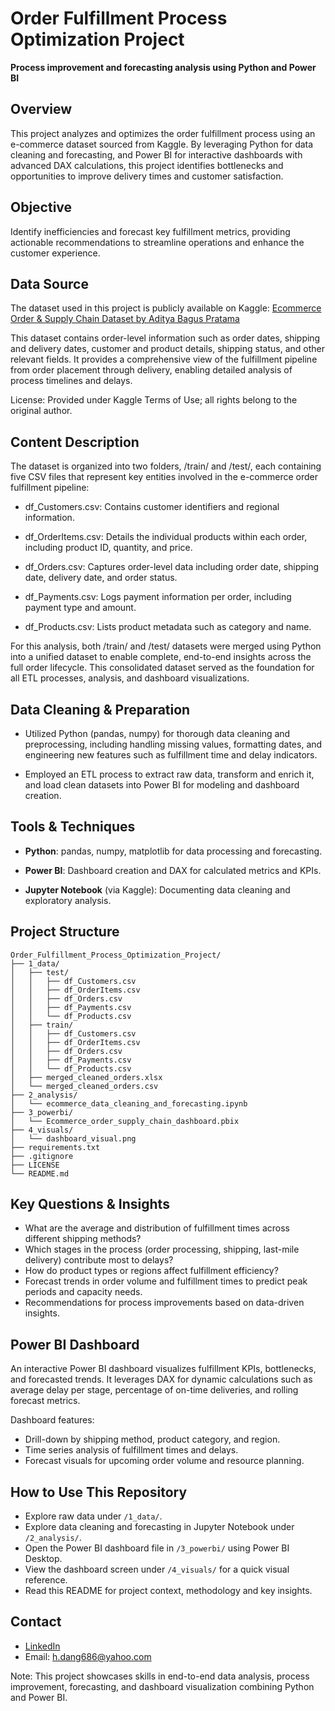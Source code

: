 # Order Fulfillment Process Optimization Project
**Process improvement and forecasting analysis using Python and Power BI**

## Overview  
This project analyzes and optimizes the order fulfillment process using an e-commerce dataset sourced from Kaggle. By leveraging Python for data cleaning and forecasting, and Power BI for interactive dashboards with advanced DAX calculations, this project identifies bottlenecks and opportunities to improve delivery times and customer satisfaction.

## Objective  
Identify inefficiencies and forecast key fulfillment metrics, providing actionable recommendations to streamline operations and enhance the customer experience.

## Data Source
The dataset used in this project is publicly available on Kaggle:
[Ecommerce Order & Supply Chain Dataset by Aditya Bagus Pratama](https://www.kaggle.com/datasets/bytadit/ecommerce-order-dataset/data)

This dataset contains order-level information such as order dates, shipping and delivery dates, customer and product details, shipping status, and other relevant fields. It provides a comprehensive view of the fulfillment pipeline from order placement through delivery, enabling detailed analysis of process timelines and delays.

License: Provided under Kaggle Terms of Use; all rights belong to the original author.

## Content Description
The dataset is organized into two folders, /train/ and /test/, each containing five CSV files that represent key entities involved in the e-commerce order fulfillment pipeline:

- df_Customers.csv: Contains customer identifiers and regional information.

- df_OrderItems.csv: Details the individual products within each order, including product ID, quantity, and price.

- df_Orders.csv: Captures order-level data including order date, shipping date, delivery date, and order status.

- df_Payments.csv: Logs payment information per order, including payment type and amount.

- df_Products.csv: Lists product metadata such as category and name.

For this analysis, both /train/ and /test/ datasets were merged using Python into a unified dataset to enable complete, end-to-end insights across the full order lifecycle. This consolidated dataset served as the foundation for all ETL processes, analysis, and dashboard visualizations.


## Data Cleaning & Preparation
- Utilized Python (pandas, numpy) for thorough data cleaning and preprocessing, including handling missing values, formatting dates, and engineering new features such as fulfillment time and delay indicators.

- Employed an ETL process to extract raw data, transform and enrich it, and load clean datasets into Power BI for modeling and dashboard creation.

## Tools & Techniques
- **Python**: pandas, numpy, matplotlib for data processing and forecasting.

- **Power BI**: Dashboard creation and DAX for calculated metrics and KPIs.

- **Jupyter Notebook** (via Kaggle): Documenting data cleaning and exploratory analysis.

## Project Structure
```
Order_Fulfillment_Process_Optimization_Project/
├── 1_data/
│   ├── test/
│   │   ├── df_Customers.csv
│   │   ├── df_OrderItems.csv
│   │   ├── df_Orders.csv
│   │   ├── df_Payments.csv
│   │   └── df_Products.csv
│   ├── train/
│   │   ├── df_Customers.csv
│   │   ├── df_OrderItems.csv
│   │   ├── df_Orders.csv
│   │   ├── df_Payments.csv
│   │   └── df_Products.csv
│   ├── merged_cleaned_orders.xlsx
│   └── merged_cleaned_orders.csv
├── 2_analysis/
│   └── ecommerce_data_cleaning_and_forecasting.ipynb
├── 3_powerbi/
│   └── Ecommerce_order_supply_chain_dashboard.pbix
├── 4_visuals/
│   └── dashboard_visual.png
├── requirements.txt
├── .gitignore
├── LICENSE
└── README.md
```

## Key Questions & Insights  
- What are the average and distribution of fulfillment times across different shipping methods?  
- Which stages in the process (order processing, shipping, last-mile delivery) contribute most to delays?  
- How do product types or regions affect fulfillment efficiency?  
- Forecast trends in order volume and fulfillment times to predict peak periods and capacity needs.  
- Recommendations for process improvements based on data-driven insights.

## Power BI Dashboard  
An interactive Power BI dashboard visualizes fulfillment KPIs, bottlenecks, and forecasted trends. It leverages DAX for dynamic calculations such as average delay per stage, percentage of on-time deliveries, and rolling forecast metrics.

Dashboard features:
- Drill-down by shipping method, product category, and region.
- Time series analysis of fulfillment times and delays.
- Forecast visuals for upcoming order volume and resource planning.

## How to Use This Repository
- Explore raw data under `/1_data/`.
- Explore data cleaning and forecasting in Jupyter Notebook under `/2_analysis/`.
- Open the Power BI dashboard file in `/3_powerbi/` using Power BI Desktop.
- View the dashboard screen under `/4_visuals/` for a quick visual reference.
- Read this README for project context, methodology and key insights.

## Contact
- [LinkedIn](https://www.linkedin.com/in/hai-dang316)
- Email: h.dang686@yahoo.com

Note: This project showcases skills in end-to-end data analysis, process improvement, forecasting, and dashboard visualization combining Python and Power BI.
